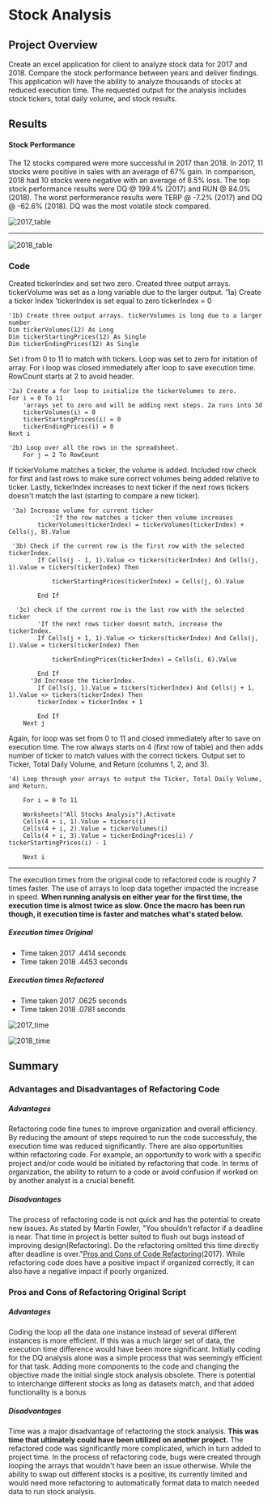 # Stock Analysis

## Project Overview


Create an excel application for client to analyze stock data for 2017 and 2018. Compare the stock performance between years and deliver findings. This application will have the ability to analyze thousands of stocks at reduced execution time. The requested output for the analysis includes stock tickers, total daily volume, and stock results. 


## Results

#### Stock Performance
The 12 stocks compared were more successful in 2017 than 2018. In 2017, 11 stocks were positive in sales with an average of 67% gain. In comparison, 2018 had 10 stocks were negative with an average of 8.5% loss. The top stock performance results were DQ @ 199.4% (2017) and RUN @ 84.0% (2018). The worst performerance results were TERP @ -7.2% (2017) and DQ @ -62.6% (2018). DQ was the most volatile stock compared.


![2017_table](Resources/VBA_Stock_Analysis_2017.png)

----

![2018_table](Resources/VBA_Stock_Analysis_2018.png)

### Code


Created tickerIndex and set two zero. Created three output arrays. tickerVolume was set as a long variable due to the larger output.
     '1a) Create a ticker Index
    'tickerIndex is set equal to zero
    tickerIndex = 0   
    
    '1b) Create three output arrays. tickerVolumes is long due to a larger number
    Dim tickerVolumes(12) As Long
    Dim tickerStartingPrices(12) As Single
    Dim tickerEndingPrices(12) As Single
    
    
Set i from 0 to 11 to match with tickers. Loop was set to zero for initation of array. For i loop was closed immediately after loop to save execution time. RowCount starts at 2 to avoid header.

    '2a) Create a for loop to initialize the tickerVolumes to zero. 
    For i = 0 To 11
        'arrays set to zero and will be adding next steps. 2a runs into 3d
        tickerVolumes(i) = 0
        tickerStartingPrices(i) = 0
        tickerEndingPrices(i) = 0
    Next i
        
    '2b) Loop over all the rows in the spreadsheet.
        For j = 2 To RowCount

If tickerVolume matches a ticker, the volume is added. Included row check for first and last rows to make sure correct volumes being added relative to ticker. Lastly, tickerIndex increases to next ticker if the next rows tickers doesn't match the last (starting to compare a new ticker).
 
     '3a) Increase volume for current ticker
                'If the row matches a ticker then volume increases
            tickerVolumes(tickerIndex) = tickerVolumes(tickerIndex) + Cells(j, 8).Value
        
     '3b) Check if the current row is the first row with the selected tickerIndex.
            If Cells(j - 1, 1).Value <> tickers(tickerIndex) And Cells(j, 1).Value = tickers(tickerIndex) Then

                tickerStartingPrices(tickerIndex) = Cells(j, 6).Value
        
            End If
        
      '3c) check if the current row is the last row with the selected ticker
            'If the next rows ticker doesnt match, increase the tickerIndex.
            If Cells(j + 1, 1).Value <> tickers(tickerIndex) And Cells(j, 1).Value = tickers(tickerIndex) Then

                tickerEndingPrices(tickerIndex) = Cells(i, 6).Value
            
            End If
          '3d Increase the tickerIndex.
            If Cells(j, 1).Value = tickers(tickerIndex) And Cells(j + 1, 1).Value <> tickers(tickerIndex) Then
            tickerIndex = tickerIndex + 1
            
            End If
        Next j

Again, for loop was set from 0 to 11 and closed immediately after to save on execution time. The row always starts on 4 (first row of table) and then adds number of ticker to match values with the correct tickers. Output set to Ticker, Total Daily Volume, and Return (columns 1, 2, and 3).

    '4) Loop through your arrays to output the Ticker, Total Daily Volume, and Return.
        
        For i = 0 To 11
        
        Worksheets("All Stocks Analysis").Activate
        Cells(4 + i, 1).Value = tickers(i)
        Cells(4 + i, 2).Value = tickerVolumes(i)
        Cells(4 + i, 3).Value = tickerEndingPrices(i) / tickerStartingPrices(i) - 1
    
        Next i
----

The execution times from the original code to refactored code is roughly 7 times faster. The use of arrays to loop data together impacted the increase in speed. **When running analysis on either year for the first time, the execution time is almost twice as slow. Once the macro has been run though, it execution time is faster and matches what's stated below.**
##### Execution times Original
* Time taken 2017 .4414 seconds
* Time taken 2018 .4453 seconds
##### Execution times Refactored
* Time taken 2017 .0625 seconds
* Time taken 2018 .0781 seconds

![2017_time](Resources/VBA_Challenge_2017.png)

![2018_time](Resources/VBA_Challenge_2018.png)



## Summary

### Advantages and Disadvantages of Refactoring Code

##### Advantages
Refactoring code fine tunes to improve organization and overall efficiency. By reducing the amount of steps required to run the code successfuly, the execution time was reduced significantly. There are also opportunities within refactoring code. For example, an opportunity to work with a specific project and/or code would be initiated by refactoring that code. In terms of organization, the ability to return to a code or avoid confusion if worked on by another analyst is a crucial benefit.
##### Disadvantages
The process of refactoring code is not quick and has the potential to create new issues. As stated by Martin Fowler, "You shouldn't refactor if a deadline is near. That time in project is better suited to flush out bugs instead of improving design(Refactoring). Do the refactoring omitted this time directly after deadline is over."[Pros and Cons of Code Refactoring](https://www.c-sharpcorner.com/article/pros-and-cons-of-code-refactoring/?msclkid=b5a3a4bdb1d811ecb8f3725572b7416d)(2017). While refactoring code does have a positive impact if organized correctly, it can also have a negative impact if poorly organized.

### Pros and Cons of Refactoring Original Script 

##### Advantages
Coding the loop all the data one instance instead of several different instances is more efficient. If this was a much larger set of data, the execution time difference would have been more significant. Initially coding for the DQ analysis alone was a simple process that was seemingly efficient for that task. Adding more components to the code and changing the objective made the initial single stock analysis obsolete. There is potential to interchange different stocks as long as datasets match, and that added functionality is a bonus

##### Disadvantages
Time was a major disadvantage of refactoring the stock analysis. **This was time that ultimately could have been utilized on another project.** The refactored code was significantly more complicated, which in turn added to project time. In the process of refactoring code, bugs were created through looping the arrays that wouldn't have been an issue otherwise. While the ability to swap out different stocks is a positive, its currently limited and would need more refactoring to automatically format data to match needed data to run stock analysis.

